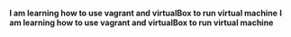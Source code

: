 __I am learning how to use vagrant and virtualBox to run virtual machine__
__I am learning how to use vagrant and virtualBox to run virtual machine__

